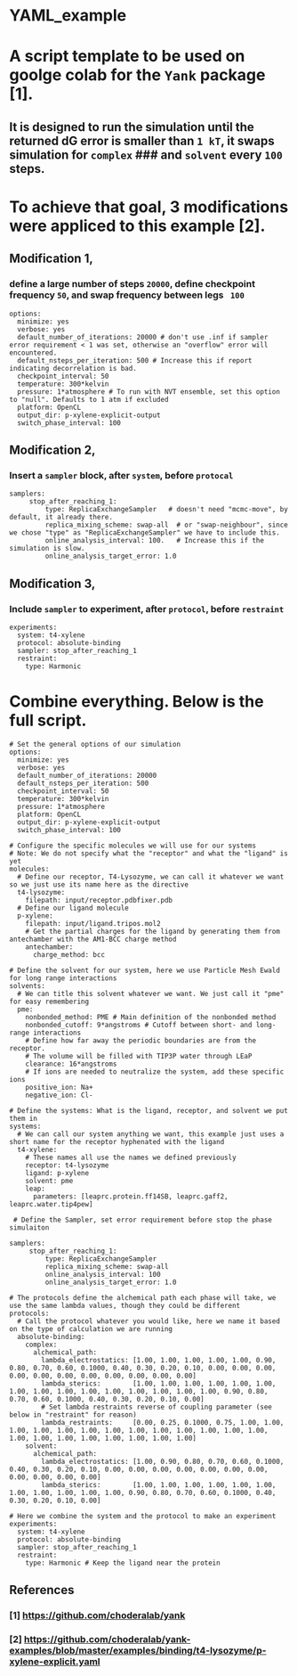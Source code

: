 # YAML_example

# A script template to be used on goolge colab for the ```Yank``` package [1].

## It is designed to run the simulation until the returned dG error is smaller than ``` 1 kT ```, it swaps simulation for ```complex``` ### and ```solvent``` every ```100``` steps. 

# To achieve that goal, 3 modifications were appliced to this example [2].

## Modification 1, 
### define a large number of steps ```20000```, define checkpoint frequency ``` 50 ```,  and swap frequency between legs ``` 100```

```
options:
  minimize: yes
  verbose: yes
  default_number_of_iterations: 20000 # don't use .inf if sampler error requirement < 1 was set, otherwise an "overflow" error will encountered. 
  default_nsteps_per_iteration: 500 # Increase this if report indicating decorrelation is bad.
  checkpoint_interval: 50
  temperature: 300*kelvin
  pressure: 1*atmosphere # To run with NVT ensemble, set this option to "null". Defaults to 1 atm if excluded
  platform: OpenCL
  output_dir: p-xylene-explicit-output
  switch_phase_interval: 100

```

## Modification 2, 
### Insert a ```sampler``` block, after ```system```, before ```protocal```


```
samplers:
     stop_after_reaching_1:
         type: ReplicaExchangeSampler   # doesn't need "mcmc-move", by default, it already there.
         replica_mixing_scheme: swap-all  # or "swap-neighbour", since we chose "type" as "ReplicaExchangeSampler" we have to include this.
         online_analysis_interval: 100.   # Increase this if the simulation is slow.
         online_analysis_target_error: 1.0 
```
## Modification 3, 
### Include ```sampler``` to experiment, after ```protocol```, before ```restraint```
```
experiments:
  system: t4-xylene
  protocol: absolute-binding
  sampler: stop_after_reaching_1
  restraint:
    type: Harmonic
```

# Combine everything. Below is the full script.

```
# Set the general options of our simulation
options:
  minimize: yes
  verbose: yes
  default_number_of_iterations: 20000
  default_nsteps_per_iteration: 500
  checkpoint_interval: 50
  temperature: 300*kelvin
  pressure: 1*atmosphere 
  platform: OpenCL
  output_dir: p-xylene-explicit-output
  switch_phase_interval: 100

# Configure the specific molecules we will use for our systems
# Note: We do not specify what the "receptor" and what the "ligand" is yet
molecules:
  # Define our receptor, T4-Lysozyme, we can call it whatever we want so we just use its name here as the directive
  t4-lysozyme:
    filepath: input/receptor.pdbfixer.pdb
  # Define our ligand molecule
  p-xylene:
    filepath: input/ligand.tripos.mol2
    # Get the partial charges for the ligand by generating them from antechamber with the AM1-BCC charge method
    antechamber:
      charge_method: bcc

# Define the solvent for our system, here we use Particle Mesh Ewald for long range interactions
solvents:
  # We can title this solvent whatever we want. We just call it "pme" for easy remembering
  pme:
    nonbonded_method: PME # Main definition of the nonbonded method
    nonbonded_cutoff: 9*angstroms # Cutoff between short- and long-range interactions
    # Define how far away the periodic boundaries are from the receptor.
    # The volume will be filled with TIP3P water through LEaP
    clearance: 16*angstroms
    # If ions are needed to neutralize the system, add these specific ions
    positive_ion: Na+
    negative_ion: Cl-

# Define the systems: What is the ligand, receptor, and solvent we put them in
systems:
  # We can call our system anything we want, this example just uses a short name for the receptor hyphenated with the ligand
  t4-xylene:
    # These names all use the names we defined previously
    receptor: t4-lysozyme
    ligand: p-xylene
    solvent: pme
    leap:
      parameters: [leaprc.protein.ff14SB, leaprc.gaff2, leaprc.water.tip4pew]
      
 # Define the Sampler, set error requirement before stop the phase simulaiton
 
samplers:
     stop_after_reaching_1:
         type: ReplicaExchangeSampler
         replica_mixing_scheme: swap-all
         online_analysis_interval: 100
         online_analysis_target_error: 1.0

# The protocols define the alchemical path each phase will take, we use the same lambda values, though they could be different
protocols:
  # Call the protocol whatever you would like, here we name it based on the type of calculation we are running
  absolute-binding:
    complex:
      alchemical_path:
        lambda_electrostatics: [1.00, 1.00, 1.00, 1.00, 1.00, 0.90, 0.80, 0.70, 0.60, 0.1000, 0.40, 0.30, 0.20, 0.10, 0.00, 0.00, 0.00, 0.00, 0.00, 0.00, 0.00, 0.00, 0.00, 0.00, 0.00]
        lambda_sterics:        [1.00, 1.00, 1.00, 1.00, 1.00, 1.00, 1.00, 1.00, 1.00, 1.00, 1.00, 1.00, 1.00, 1.00, 1.00, 0.90, 0.80, 0.70, 0.60, 0.1000, 0.40, 0.30, 0.20, 0.10, 0.00]
        # Set lambda restraints reverse of coupling parameter (see below in "restraint" for reason)
        lambda_restraints:     [0.00, 0.25, 0.1000, 0.75, 1.00, 1.00, 1.00, 1.00, 1.00, 1.00, 1.00, 1.00, 1.00, 1.00, 1.00, 1.00, 1.00, 1.00, 1.00, 1.00, 1.00, 1.00, 1.00, 1.00, 1.00]
    solvent:
      alchemical_path:
        lambda_electrostatics: [1.00, 0.90, 0.80, 0.70, 0.60, 0.1000, 0.40, 0.30, 0.20, 0.10, 0.00, 0.00, 0.00, 0.00, 0.00, 0.00, 0.00, 0.00, 0.00, 0.00, 0.00]
        lambda_sterics:        [1.00, 1.00, 1.00, 1.00, 1.00, 1.00, 1.00, 1.00, 1.00, 1.00, 1.00, 0.90, 0.80, 0.70, 0.60, 0.1000, 0.40, 0.30, 0.20, 0.10, 0.00]

# Here we combine the system and the protocol to make an experiment
experiments:
  system: t4-xylene
  protocol: absolute-binding
  sampler: stop_after_reaching_1
  restraint:
    type: Harmonic # Keep the ligand near the protein
```
## References
### [1] https://github.com/choderalab/yank
### [2] https://github.com/choderalab/yank-examples/blob/master/examples/binding/t4-lysozyme/p-xylene-explicit.yaml
